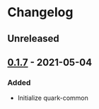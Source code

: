 # Changelog

## Unreleased

## [0.1.7] - 2021-05-04
### Added
- Initialize quark-common

[Unreleased]: https://github.com/coditory/quark-common/compare/v0.1.7...HEAD
[0.1.7]: https://github.com/coditory/quark-common/releases/tag/v0.1.7
